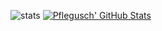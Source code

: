 ![stats](https://github-readme-stats.vercel.app/api/top-langs/?username=pflegusch&theme=synthwave&layout=compact)
[![Pflegusch' GitHub Stats](https://github-readme-stats.vercel.app/api?username=pflegusch&theme=synthwave)](https://github.com/Pflegusch)

<!--
**Pflegusch/pflegusch** is a ✨ _special_ ✨ repository because its `README.md` (this file) appears on your GitHub profile.

Here are some ideas to get you started:

- 🔭 I’m currently working on ...
- 🌱 I’m currently learning ...
- 👯 I’m looking to collaborate on ...
- 🤔 I’m looking for help with ...
- 💬 Ask me about ...
- 📫 How to reach me: ...
- 😄 Pronouns: ...
- ⚡ Fun fact: ...
-->
